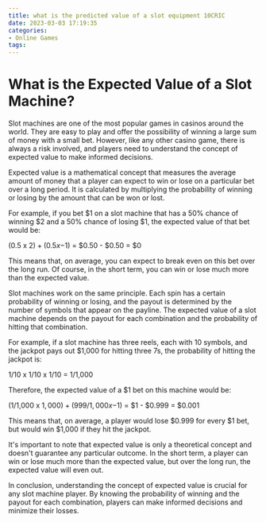 ```yaml
---
title: what is the predicted value of a slot equipment 10CRIC
date: 2023-03-03 17:19:35
categories:
- Online Games
tags:
---
```

# What is the Expected Value of a Slot Machine?

Slot machines are one of the most popular games in casinos around the world. They are easy to play and offer the possibility of winning a large sum of money with a small bet. However, like any other casino game, there is always a risk involved, and players need to understand the concept of expected value to make informed decisions.

Expected value is a mathematical concept that measures the average amount of money that a player can expect to win or lose on a particular bet over a long period. It is calculated by multiplying the probability of winning or losing by the amount that can be won or lost.

For example, if you bet $1 on a slot machine that has a 50% chance of winning $2 and a 50% chance of losing $1, the expected value of that bet would be:

(0.5 x $2) + (0.5 x -$1) = $0.50 - $0.50 = $0

This means that, on average, you can expect to break even on this bet over the long run. Of course, in the short term, you can win or lose much more than the expected value.

Slot machines work on the same principle. Each spin has a certain probability of winning or losing, and the payout is determined by the number of symbols that appear on the payline. The expected value of a slot machine depends on the payout for each combination and the probability of hitting that combination.

For example, if a slot machine has three reels, each with 10 symbols, and the jackpot pays out $1,000 for hitting three 7s, the probability of hitting the jackpot is:

1/10 x 1/10 x 1/10 = 1/1,000

Therefore, the expected value of a $1 bet on this machine would be:

(1/1,000 x $1,000) + (999/1,000 x -$1) = $1 - $0.999 = $0.001

This means that, on average, a player would lose $0.999 for every $1 bet, but would win $1,000 if they hit the jackpot.

It's important to note that expected value is only a theoretical concept and doesn't guarantee any particular outcome. In the short term, a player can win or lose much more than the expected value, but over the long run, the expected value will even out.

In conclusion, understanding the concept of expected value is crucial for any slot machine player. By knowing the probability of winning and the payout for each combination, players can make informed decisions and minimize their losses.